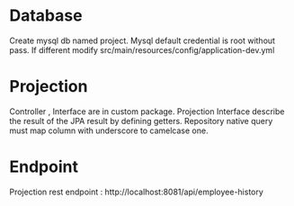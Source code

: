 # Database
Create mysql db named project.
Mysql default credential is root without pass. If different modify src/main/resources/config/application-dev.yml 

# Projection
Controller , Interface are in custom package.
Projection Interface describe the result of the JPA result by defining getters.
Repository native query must map column with underscore to camelcase one.

# Endpoint
Projection rest endpoint : http://localhost:8081/api/employee-history
